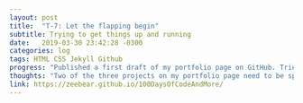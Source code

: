 ```yaml
---
layout: post
title:  "T-7: Let the flapping begin"
subtitle: Trying to get things up and running
date:   2019-03-30 23:42:28 -0300
categories: log
tags: HTML CSS Jekyll Github
progress: "Published a first draft of my portfolio page on GitHub. Tried to set up this log and failed"
thoughts: "Two of the three projects on my portfolio page need to be spruced up. I have no idea what I'm doing with this Jekyll site 😩"
link: https://zeebear.github.io/100DaysOfCodeAndMore/
---
```

